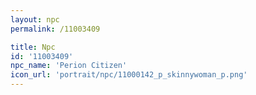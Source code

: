 ```yaml
---
layout: npc
permalink: /11003409

title: Npc
id: '11003409'
npc_name: 'Perion Citizen'
icon_url: 'portrait/npc/11000142_p_skinnywoman_p.png'
---
```

